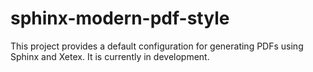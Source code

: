 # sphinx-modern-pdf-style

This project provides a default configuration for generating PDFs using Sphinx and Xetex. It is currently in development.

